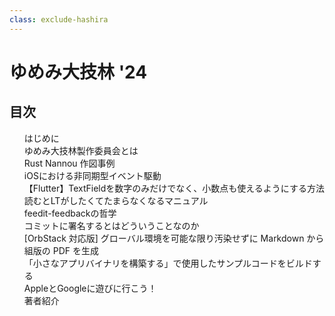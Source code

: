 ```yaml
---
class: exclude-hashira
---
```


# ゆめみ大技林 '24

<nav id="toc" role="doc-toc">

## 目次

1. [はじめに](preface.html)
1. [ゆめみ大技林製作委員会とは](preface.html)
1. [Rust Nannou 作図事例](usami.html)
1. [iOSにおける非同期型イベント駆動](emoto.html)
1. [【Flutter】TextFieldを数字のみだけでなく、小数点も使えるようにする方法](iseki.html)
1. [読むとLTがしたくてたまらなくなるマニュアル](omori.html)
1. [feedit-feedbackの哲学](hajimism-feedback-philosophy.html)
1. [コミットに署名するとはどういうことなのか](kawashima.html)
1. [[OrbStack 対応版] グローバル環境を可能な限り汚染せずに Markdown から組版の PDF を生成](yusuga.html)
1. [「小さなアプリバイナリを構築する」で使用したサンプルコードをビルドする](kotetu.html)
1. [AppleとGoogleに遊びに行こう！](muraishi.html)
1. [著者紹介](authors.html)

</nav>
